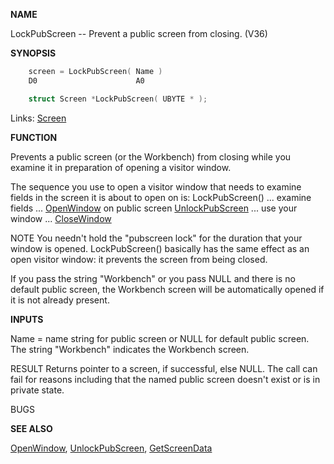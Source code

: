 
**NAME**

LockPubScreen -- Prevent a public screen from closing. (V36)

**SYNOPSIS**

```c
    screen = LockPubScreen( Name )
    D0                      A0

    struct Screen *LockPubScreen( UBYTE * );

```
Links: [Screen](_00DD.md) 

**FUNCTION**

Prevents a public screen (or the Workbench) from closing
while you examine it in preparation of opening a visitor window.

The sequence you use to open a visitor window that needs to
examine fields in the screen it is about to open on is:
LockPubScreen()
... examine fields ...
[OpenWindow](OpenWindow.md) on public screen
[UnlockPubScreen](UnlockPubScreen.md)
... use your window ...
[CloseWindow](CloseWindow.md)

NOTE
You needn't hold the &#034;pubscreen lock&#034; for the duration that
your window is opened.  LockPubScreen() basically has the
same effect as an open visitor window: it prevents the
screen from being closed.

If you pass the string &#034;Workbench&#034; or you pass NULL and there
is no default public screen, the Workbench screen will
be automatically opened if it is not already present.

**INPUTS**

Name = name string for public screen or NULL for default public
screen.  The string &#034;Workbench&#034; indicates the Workbench
screen.

RESULT
Returns pointer to a screen, if successful, else NULL.
The call can fail for reasons including that the named
public screen doesn't exist or is in private state.

BUGS

**SEE ALSO**

[OpenWindow](OpenWindow.md), [UnlockPubScreen](UnlockPubScreen.md), [GetScreenData](GetScreenData.md)
